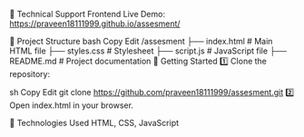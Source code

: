 📌 Technical Support Frontend
Live Demo: https://praveen18111999.github.io/assesment/

📁 Project Structure
bash
Copy
Edit
/assesment
 ├── index.html   # Main HTML file
 ├── styles.css   # Stylesheet
 ├── script.js    # JavaScript file
 ├── README.md    # Project documentation
🚀 Getting Started
1️⃣ Clone the repository:

sh
Copy
Edit
git clone https://github.com/praveen18111999/assesment.git
2️⃣ Open index.html in your browser.

🔧 Technologies Used
HTML, CSS, JavaScript
